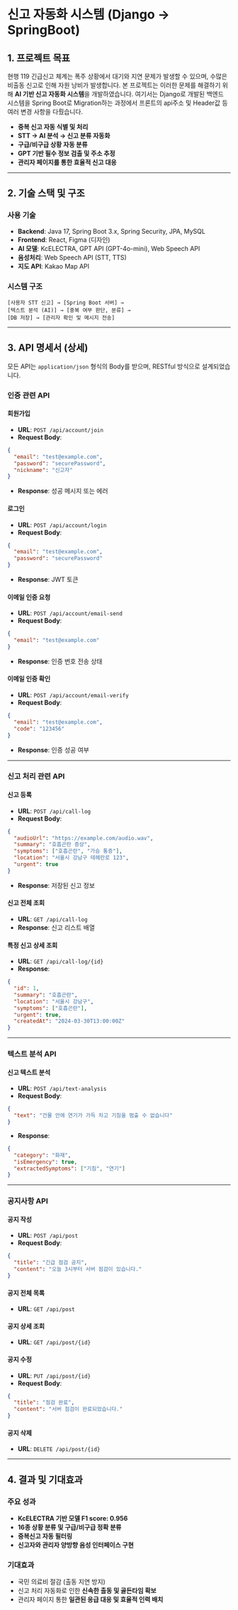#  신고 자동화 시스템 (Django -> SpringBoot)

##  1. 프로젝트 목표

현행 119 긴급신고 체계는 폭주 상황에서 대기와 지연 문제가 발생할 수 있으며, 수많은 비출동 신고로 인해 자원 낭비가 발생합니다. 본 프로젝트는 이러한 문제를 해결하기 위해 **AI 기반 신고 자동화 시스템**을 개발하였습니다.
여기서는 Django로 개발된 백엔드 시스템을 Spring Boot로 Migration하는 과정에서 프론트의 api주소 및 Header값 등 여러 변경 사항을 다뤘습니다.

- **중복 신고 자동 식별 및 처리**
- **STT → AI 분석 → 신고 분류 자동화**
- **구급/비구급 상황 자동 분류**
- **GPT 기반 필수 정보 검출 및 주소 추정**
- **관리자 페이지를 통한 효율적 신고 대응**

---

##  2. 기술 스택 및 구조

###  사용 기술

- **Backend**: Java 17, Spring Boot 3.x, Spring Security, JPA, MySQL
- **Frontend**: React, Figma (디자인)
- **AI 모델**: KcELECTRA, GPT API (GPT-4o-mini), Web Speech API
- **음성처리**: Web Speech API (STT, TTS)
- **지도 API**: Kakao Map API

###  시스템 구조

```
[사용자 STT 신고] → [Spring Boot 서버] → 
[텍스트 분석 (AI)] → [중복 여부 판단, 분류] → 
[DB 저장] → [관리자 확인 및 메시지 전송]
```

---

##  3. API 명세서 (상세)

모든 API는 `application/json` 형식의 Body를 받으며, RESTful 방식으로 설계되었습니다.

###  인증 관련 API

####  회원가입
- **URL**: `POST /api/account/join`
- **Request Body**:
```json
{
  "email": "test@example.com",
  "password": "securePassword",
  "nickname": "신고자"
}
```
- **Response**: 성공 메시지 또는 에러

####  로그인
- **URL**: `POST /api/account/login`
- **Request Body**:
```json
{
  "email": "test@example.com",
  "password": "securePassword"
}
```
- **Response**: JWT 토큰

####  이메일 인증 요청
- **URL**: `POST /api/account/email-send`
- **Request Body**:
```json
{
  "email": "test@example.com"
}
```
- **Response**: 인증 번호 전송 상태

####  이메일 인증 확인
- **URL**: `POST /api/account/email-verify`
- **Request Body**:
```json
{
  "email": "test@example.com",
  "code": "123456"
}
```
- **Response**: 인증 성공 여부

---

###  신고 처리 관련 API

####  신고 등록
- **URL**: `POST /api/call-log`
- **Request Body**:
```json
{
  "audioUrl": "https://example.com/audio.wav",
  "summary": "호흡곤란 증상",
  "symptoms": ["호흡곤란", "가슴 통증"],
  "location": "서울시 강남구 테헤란로 123",
  "urgent": true
}
```
- **Response**: 저장된 신고 정보

####  신고 전체 조회
- **URL**: `GET /api/call-log`
- **Response**: 신고 리스트 배열

####  특정 신고 상세 조회
- **URL**: `GET /api/call-log/{id}`
- **Response**:
```json
{
  "id": 1,
  "summary": "호흡곤란",
  "location": "서울시 강남구",
  "symptoms": ["호흡곤란"],
  "urgent": true,
  "createdAt": "2024-03-30T13:00:00Z"
}
```

---

###  텍스트 분석 API

####  신고 텍스트 분석
- **URL**: `POST /api/text-analysis`
- **Request Body**:
```json
{
  "text": "건물 안에 연기가 가득 차고 기침을 멈출 수 없습니다"
}
```
- **Response**:
```json
{
  "category": "화재",
  "isEmergency": true,
  "extractedSymptoms": ["기침", "연기"]
}
```

---

###  공지사항 API

####  공지 작성
- **URL**: `POST /api/post`
- **Request Body**:
```json
{
  "title": "긴급 점검 공지",
  "content": "오늘 3시부터 서버 점검이 있습니다."
}
```

####  공지 전체 목록
- **URL**: `GET /api/post`

####  공지 상세 조회
- **URL**: `GET /api/post/{id}`

####  공지 수정
- **URL**: `PUT /api/post/{id}`
- **Request Body**:
```json
{
  "title": "점검 완료",
  "content": "서버 점검이 완료되었습니다."
}
```

####  공지 삭제
- **URL**: `DELETE /api/post/{id}`

---

##  4. 결과 및 기대효과

###  주요 성과
- **KcELECTRA 기반 모델 F1 score: 0.956**
- **16종 상황 분류 및 구급/비구급 정확 분류**
- **중복신고 자동 필터링**
- **신고자와 관리자 양방향 음성 인터페이스 구현**

###  기대효과
- 국민 의료비 절감 (출동 지연 방지)
- 신고 처리 자동화로 인한 **신속한 출동 및 골든타임 확보**
- 관리자 페이지 통한 **일관된 응급 대응 및 효율적 인력 배치**
